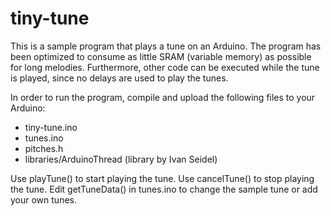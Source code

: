 # tiny-tune
This is a sample program that plays a tune on an Arduino. The program has been optimized to consume 
as little SRAM (variable memory) as possible for long melodies. Furthermore, other code can
be executed while the tune is played, since no delays are used to play the tunes.

In order to run the program, compile and upload the following files to your Arduino:
- tiny-tune.ino
- tunes.ino
- pitches.h
- libraries/ArduinoThread (library by Ivan Seidel)

Use playTune() to start playing the tune.
Use cancelTune() to stop playing the tune.
Edit getTuneData() in tunes.ino to change the sample tune or add your own tunes.
